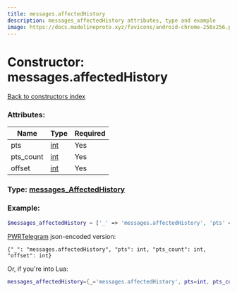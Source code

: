 ```yaml
---
title: messages.affectedHistory
description: messages_affectedHistory attributes, type and example
image: https://docs.madelineproto.xyz/favicons/android-chrome-256x256.png
---
```

# Constructor: messages.affectedHistory  
[Back to constructors index](index.md)



### Attributes:

| Name     |    Type       | Required |
|----------|---------------|----------|
|pts|[int](../types/int.md) | Yes|
|pts\_count|[int](../types/int.md) | Yes|
|offset|[int](../types/int.md) | Yes|



### Type: [messages\_AffectedHistory](../types/messages_AffectedHistory.md)


### Example:

```php
$messages_affectedHistory = ['_' => 'messages.affectedHistory', 'pts' => int, 'pts_count' => int, 'offset' => int];
```  

[PWRTelegram](https://pwrtelegram.xyz) json-encoded version:

```
{"_": "messages.affectedHistory", "pts": int, "pts_count": int, "offset": int}
```


Or, if you're into Lua:

```lua
messages_affectedHistory={_='messages.affectedHistory', pts=int, pts_count=int, offset=int}

```


